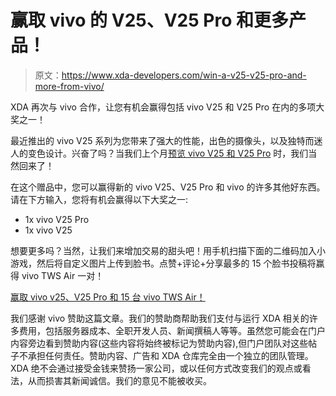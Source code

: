 # 赢取 vivo 的 V25、V25 Pro 和更多产品！

> 原文：<https://www.xda-developers.com/win-a-v25-v25-pro-and-more-from-vivo/>

XDA 再次与 vivo 合作，让您有机会赢得包括 vivo V25 和 V25 Pro 在内的多项大奖之一！

最近推出的 vivo V25 系列为您带来了强大的性能，出色的摄像头，以及独特而迷人的变色设计。兴奋了吗？当我们上个月[预览 vivo V25 和 V25 Pro](https://www.xda-developers.com/vivo-v25-series-global-launch/) 时，我们当然回来了！

在这个赠品中，您可以赢得新的 vivo V25、V25 Pro 和 vivo 的许多其他好东西。请在下方输入，您将有机会赢得以下大奖之一:

*   1x vivo V25 Pro
*   1x vivo V25

想要更多吗？当然，让我们来增加交易的甜头吧！用手机扫描下面的二维码加入小游戏，然后将自定义图片上传到脸书。点赞+评论+分享最多的 15 个脸书投稿将赢得 vivo TWS Air 一对！

[赢取 vivo v25、V25 Pro 和 15 台 vivo TWS Air！](https://gleam.io/IwRRY/win-a-vivo-v25-v25-pro-and-15-vivo-tws-air)

我们感谢 vivo 赞助这篇文章。我们的赞助商帮助我们支付与运行 XDA 相关的许多费用，包括服务器成本、全职开发人员、新闻撰稿人等等。虽然您可能会在门户内容旁边看到赞助内容(这些内容将始终被标记为赞助内容),但门户团队对这些帖子不承担任何责任。赞助内容、广告和 XDA 仓库完全由一个独立的团队管理。XDA 绝不会通过接受金钱来赞扬一家公司，或以任何方式改变我们的观点或看法，从而损害其新闻诚信。我们的意见不能被收买。